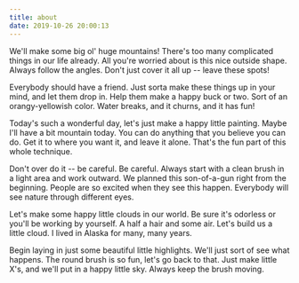 ```yaml
---
title: about
date: 2019-10-26 20:00:13
---
```


We'll make some big ol' huge mountains! There's too many complicated things in our life already. All you're worried about is this nice outside shape. Always follow the angles. Don't just cover it all up -- leave these spots!

Everybody should have a friend. Just sorta make these things up in your mind, and let them drop in. Help them make a happy buck or two. Sort of an orangy-yellowish color. Water breaks, and it churns, and it has fun!

Today's such a wonderful day, let's just make a happy little painting. Maybe I'll have a bit mountain today. You can do anything that you believe you can do. Get it to where you want it, and leave it alone. That's the fun part of this whole technique.

Don't over do it -- be careful. Be careful. Always start with a clean brush in a light area and work outward. We planned this son-of-a-gun right from the beginning. People are so excited when they see this happen. Everybody will see nature through different eyes.

Let's make some happy little clouds in our world. Be sure it's odorless or you'll be working by yourself. A half a hair and some air. Let's build us a little cloud. I lived in Alaska for many, many years.

Begin laying in just some beautiful little highlights. We'll just sort of see what happens. The round brush is so fun, let's go back to that. Just make little X's, and we'll put in a happy little sky. Always keep the brush moving.
